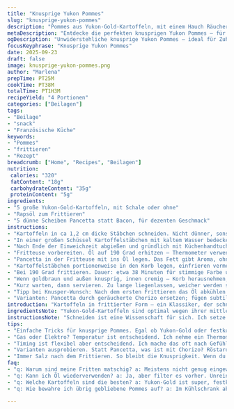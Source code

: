 ```yaml
---
title: "Knusprige Yukon Pommes"
slug: "knusprige-yukon-pommes"
description: "Pommes aus Yukon-Gold-Kartoffeln, mit einem Hauch Räucherspeck, zweimal gebadet zum maximalen Knusper. Kaltes Einweichen bis zu 22 Stunden, um Stärke rauszuziehen. Frittieren bei 190°C; das Öl blubbert, wenn Wasser verdampft. Stäbchenform etwa 1,2 cm dick. Leichter Tausch des Specks gegen Pancetta, für etwas mehr Würze. Ohne Eier u Gluten, aber mit voller Geschmackskraft. Auf dass sie außen knusprig, innen samtig bleiben. Nicht zu dünn schneiden, sonst verbrennen sie, nicht zu dick, sonst matschig. Timing variabel, Auge und Gefühl entscheiden. Klassisch, robust und mit eigener Note."
metaDescription: "Entdecke die perfekten knusprigen Yukon Pommes – für jeden Gourmet und Frittenliebhaber ein absolutes Muss in der Küche"
ogDescription: "Unwiderstehliche knusprige Yukon Pommes – ideal für Zuhause. Entdecke wertvolle Tipps und Tricks für das perfekte Frittieren."
focusKeyphrase: "Knusprige Yukon Pommes"
date: 2025-09-23
draft: false
image: knusprige-yukon-pommes.png
author: "Marlena"
prepTime: PT25M
cookTime: PT38M
totalTime: PT1H3M
recipeYield: "4 Portionen"
categories: ["Beilagen"]
tags:
- "Beilage"
- "snack"
- "Französische Küche"
keywords:
- "Pommes"
- "frittieren"
- "Rezept"
breadcrumb: ["Home", "Recipes", "Beilagen"]
nutrition: 
 calories: "320"
 fatContent: "18g"
 carbohydrateContent: "35g"
 proteinContent: "5g"
ingredients:
- "5 große Yukon-Gold-Kartoffeln, mit Schale oder ohne"
- "Rapsöl zum Frittieren"
- "5 dünne Scheiben Pancetta statt Bacon, für dezenten Geschmack"
instructions:
- "Kartoffeln in ca 1,2 cm dicke Stäbchen schneiden. Nicht dünner, sonst knusprig zu schnell verbrennt. Messer vor Gebrauch scharf schärfen, nichts nervt mehr als zerbröckelte Kanten."
- "In einer großen Schüssel Kartoffelstäbchen mit kaltem Wasser bedecken. Mindestens 30 Minuten, besser bis zu 22 Stunden im Kühlschrank ziehen lassen. Stärke entweicht, sorgt später für bessere Knusprigkeit."
- "Nach Ende der Einweichzeit abgießen und gründlich mit Küchenhandtuch trocken tupfen. Das Trocknen ist entscheidend. Feuchtigkeit ist der Feind der knusprigen Oberfläche."
- "Fritteuse vorbereiten. Öl auf 190 Grad erhitzen – Thermometer verwenden. Öl heiß genug, aber nicht rauchend."
- "Pancetta in der Fritteuse mit ins Öl legen. Das Fett gibt Aroma, ohne den Geschmack zu überlagern. Nicht zu viel, sonst wird es fettig."
- "Kartoffelstäbchen portionenweise in den Korb legen, einfrieren vermeiden, gleich frisch. Korb in kaltes Öl eintauchen; das Blubbern zeigt, dass Wasser verdampft."
- "Bei 190 Grad frittieren. Dauer: etwa 38 Minuten für stimmige Farbe und Knusprigkeit. Zwischendurch wenden. Der Ton des Öl-Bubble ist ein guter Indikator."
- "Wenn goldbraun und außen knusprig, innen cremig – Korb herausnehmen, auf Küchenpapier abtropfen lassen. Salz sofort darüber streuen, damit es haftet."
- "Kurz warten, dann servieren. Zu lange liegenlassen, weicher werden sie schnell. Essen heiß – sonst schmeckt das Aroma nicht."
- "Tipp bei Knusper-Wunsch: Nach dem ersten Frittieren das Öl abkühlen lassen, dann zweite Runde kurz drin backen, 2–3 Minuten bei 190 Grad. Doppelte Frittur, mehr Crunch."
- "Varianten: Pancetta durch geräucherte Chorizo ersetzen; fügen subtile Würze hinzu. Rapsöl kann durch Erdnussöl ersetzt werden, höherer Rauchpunkt, minimaler Eigengeschmack."
introduction: "Kartoffeln in frittierter Form – ein Klassiker, der schnell in die Irre gehen kann. Ich habe gelernt, dass das Einweichen im kalten Wasser die Knusprigkeit maßgeblich beeinflusst. Stärkerückhalt begünstigt matschige Pommes. Yukon-Gold ist mein Favorit wegen der festen, leicht cremigen Textur, die außen richtig kross werden kann. Bei Bacon bin ich auf Pancetta umgestiegen; nicht jeder mag den intensiven Rauch, und Pancetta gibt eine milde, fast salzige Note, die gut mit den Kartoffeln harmoniert. Wasser raus, Öl heiß genug, und der Klang beim Frittieren sagen mehr als diese starren Zeiten. Wer seine Fritten liebt, muss auf die Details achten – die Balance zwischen außen kross und innen zart ist trickreich."
ingredientsNote: "Yukon-Gold-Kartoffeln sind optimal wegen ihrer mittleren Stärke. Wer keine hat, kann mehlige Kartoffeln wählen, doch wird das Ergebnis anders, weniger fest. Das Öl sollte einen hohen Rauchpunkt haben, sonst entsteht schneller unangenehmes Aroma. Rapsöl oder Erdnussöl sind Klassiker, Sonnenblumenöl funktioniert ebenfalls, wenn frisch. Pancetta bringt ein anderes Muster als Bacon – weniger Rauch, eher würzig-salzig. Wer es vegan will, lässt Pancetta weg oder nimmt geräuchertes Paprikapulver für Umami. Wichtig: Einweichen zieht Stärke aus der Oberfläche, verhindert Klumpen. Nicht zu kurz und nicht zu lange – 30 Minuten bis 22 Stunden ist spannend. Wer ein bisschen Zeit übrig hat, kühlt für einen langen Effekt."
instructionsNote: "Schneiden ist eine Wissenschaft für sich. Ich setze auf scharfe Messer und einheitliche Stäbchen, sonst kocht ungleichmäßig. Einweichen im Wasser macht den größten Unterschied – ich habe es einmal vergessen, endete im fetten Matschebrei. Trocknen nicht vernachlässigen; Feuchtigkeit im Öl bringt Spritzen und weiche Pommes. Die Temperatur kontrollieren ist Pflicht. Thermometer hilft, Hitze konstant zu halten. Geräusche des Öls sind wichtiger als Timer: Blubbern heißt Wasser verdampft, sobald es leiser wird, bräunt es schnell. Pancetta mit ins Öl – Fettinhalt verbessert Geschmacksabgabe. Pommes in Portionen frittieren, sonst kühlt das Öl zu stark ab. Nachbrennen für besonders knusprige Pommes klappt bei niedrigeren Mengen gut, aber ohne Übertreiben – sonst außen schwarz, innen roh. Immer Salz direkt nach dem Frittieren – kein späteres Nachsalzen."
tips:
- "Einfache Tricks für knusprige Pommes. Egal ob Yukon-Gold oder festkochend. Wichtig: lange Einweichzeit, mindestens 30 Minuten. Jeanne hat das selbst erlebt, zusätzlich bis zu 22 Stunden ist optimal. Feuchtigkeit rauben. Zu viel Wasser, Fritten matschig. Kaltes Wasser macht den Unterschied."
- "Gas oder Elektro? Temperatur ist entscheidend. Ich nehme ein Thermometer. Öl auf 190 Grad. Kein Rauch, nur Blubbern. Die Geräusche sind wichtig. Lauft das Öl leise, bräunen die Pommes schnell. Nicht warten, sondern sofort ins heiße Öl. Manchmal drehe ich die Fritten um; klopf darauf, hören ob es knusprig klingt."
- "Timing ist flexibel aber entscheidend. Ich mache das oft nach Gefühl. Goldbraun und knusprig bedeutet, sofort raus damit. Drimmling ist toll, aber genau richtig. Bei den ersten Versuchen habe ich sie zu früh rausgenommen. Jetzt habe ich gelernt, Geduld bringt die besten Ergebnisse."
- "Varianten ausprobieren. Statt Pancetta, was ist mit Chorizo? Röstaromen intensiv, ergänzt alles. Ich habe oft mit Erdnussöl gearbeitet, hitzebeständig. Experimentieren bedeutet manchmal neue Wege zu gehen. Nicht immer der dickste Geschmack muss sein, manchmal einfachheit siegt."
- "Immer Salz nach dem Frittieren. So bleibt die Knusprigkeit. Wenn du es vergisst, schau, die Pommes werden weich. Manchmal mache ich sogar ein bisschen Knoblauchpulver drüber, das verstärkt Aromen. Schnappen, genießen, direkt servieren. Schnelligkeit ist der Schlüssel."
faq:
- "q: Warum sind meine Fritten matschig? a: Meistens nicht genug eingeweicht. Stärke muss raus. Denk an das Wasser, 30 Minuten ist Minimum, 22 Stunden ideal. Und vergessen, gut zu trocknen."
- "q: Kann ich Öl wiederverwenden? a: Ja, aber filter es vorher. Unreinheiten bleiben zurück, erst wenn es zu stark geruch hat. Kommt drauf an, wie oft frittiert, dann wegschütten. Neue Qualität ist besser."
- "q: Welche Kartoffeln sind die besten? a: Yukon-Gold ist super, festkochend. Mehlige sind oft nicht optimal, bröseln schnell. Wenn keine vorhanden, dann nimm festkochende. Geht auch aber nicht perfekt."
- "q: Wie bewahre ich übrig gebliebene Pommes auf? a: Im Kühlschrank aber nicht mehr als einen Tag. Einfach im Backofen aufwärmen, macht sie wieder knusprig. Mikrowelle ist keine gute Idee, wird weich. Manchmal friere ich Reste ein."

---
```


